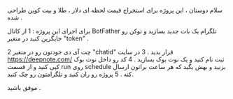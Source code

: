 سلام دوستان ،
این پروژه برای استخراج قیمت لحظه ای دلار ، طلا و بیت کوین طراحی شده . 

برای اجرای این پروژه :
1 از کانال BotFather تلگرام یک بات جدید بسازید و توکن رو جایگزین کنید در متغیر "token" .

2 چت آی دی خودتون رو در متغیر "chatid" قرار بدید . 
3 در سایت https://deepnote.com/ ثبت نام کنید و یک نوت بوک بسازید . 
4 کد رو داخل نوت بوک کپی کنید و از قسمت run روی schedule بزنید و بهش بگید که هر ساعت براتون ارسال کنه .
5 پروژه رو ران کنید و تلگرامتون رو چک کنید.

موفق باشید .
